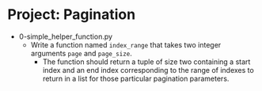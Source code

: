 # Project: Pagination

*   0-simple_helper_function.py
    - Write a function named `index_range` that takes two integer arguments `page` and `page_size`.
      - The function should return a tuple of size two containing a start index and an end index corresponding to the range of indexes to return in a list for those particular pagination parameters.
